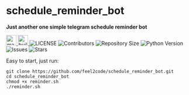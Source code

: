 # schedule_reminder_bot
<b>Just another one simple telegram schedule reminder bot</b>

<p>
    <a href="https://python.org">
        <img height=28px src="http://forthebadge.com/images/badges/made-with-python.svg" alt="made-with-python">
    </a>
    <a href="https://GitHub.com/feel2code">
        <img height=28px src="http://ForTheBadge.com/images/badges/built-with-love.svg" alt="built-with-love">
    </a>
    <img src="https://img.shields.io/github/license/feel2code/schedule_reminder_bot?style=for-the-badge&logo=appveyor" alt="LICENSE">
    <img src="https://img.shields.io/github/contributors/feel2code/schedule_reminder_bot?style=for-the-badge&logo=appveyor" alt="Contributors">
    <img src="https://img.shields.io/github/repo-size/feel2code/schedule_reminder_bot?style=for-the-badge&logo=appveyor" alt="Repository Size">
    <img src="https://img.shields.io/badge/python-3.9-green?style=for-the-badge&logo=appveyor" alt="Python Version">
    <img src="https://img.shields.io/github/issues/feel2code/schedule_reminder_bot?style=for-the-badge&logo=appveyor" alt="Issues">
    <img src="https://img.shields.io/github/stars/feel2code/schedule_reminder_bot?style=for-the-badge&logo=appveyor" alt="Stars">
</p>

Easy to start, just run: 
```shell
git clone https://github.com/feel2code/schedule_reminder_bot.git
cd schedule_reminder_bot
chmod +x reminder.sh
./reminder.sh
```

